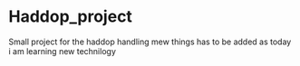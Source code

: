 # Haddop_project
Small project for the haddop handling
mew things has to be added 
as today i am learning new technilogy
